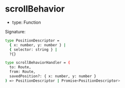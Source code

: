 # scrollBehavior

* type: Function

Signature:

```sh
type PositionDescriptor =
  { x: number, y: number } |
  { selector: string } |
  ?{}

type scrollBehaviorHandler = (
  to: Route,
  from: Route,
  savedPosition?: { x: number, y: number }
) => PositionDescriptor | Promise<PositionDescriptor>
```
